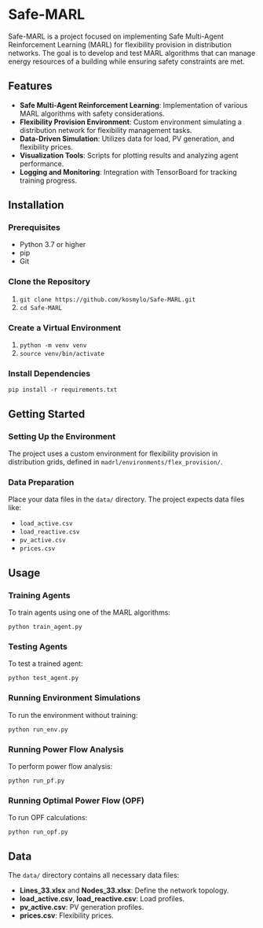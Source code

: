 # Safe-MARL

Safe-MARL is a project focused on implementing Safe Multi-Agent Reinforcement Learning (MARL) for flexibility provision in distribution networks. The goal is to develop and test MARL algorithms that can manage energy resources of a building while ensuring safety constraints are met.

Features
--------

-   **Safe Multi-Agent Reinforcement Learning**: Implementation of various MARL algorithms with safety considerations.
-   **Flexibility Provision Environment**: Custom environment simulating a distribution network for flexibility management tasks.
-   **Data-Driven Simulation**: Utilizes data for load, PV generation, and flexibility prices.
-   **Visualization Tools**: Scripts for plotting results and analyzing agent performance.
-   **Logging and Monitoring**: Integration with TensorBoard for tracking training progress.

Installation
------------

### Prerequisites

-   Python 3.7 or higher
-   pip
-   Git

### Clone the Repository

1. `git clone https://github.com/kosmylo/Safe-MARL.git`
2. `cd Safe-MARL`

### Create a Virtual Environment

1. `python -m venv venv`
2. `source venv/bin/activate`       

### Install Dependencies

`pip install -r requirements.txt`

Getting Started
---------------

### Setting Up the Environment

The project uses a custom environment for flexibility provision in distribution grids, defined in `madrl/environments/flex_provision/`.

### Data Preparation

Place your data files in the `data/` directory. The project expects data files like:

-   `load_active.csv`
-   `load_reactive.csv`
-   `pv_active.csv`
-   `prices.csv`

Usage
-----

### Training Agents

To train agents using one of the MARL algorithms:

`python train_agent.py`

### Testing Agents

To test a trained agent:

`python test_agent.py`

### Running Environment Simulations

To run the environment without training:

`python run_env.py`

### Running Power Flow Analysis

To perform power flow analysis:

`python run_pf.py`

### Running Optimal Power Flow (OPF)

To run OPF calculations:

`python run_opf.py`

Data
----

The `data/` directory contains all necessary data files:

-   **Lines_33.xlsx** and **Nodes_33.xlsx**: Define the network topology.
-   **load_active.csv**, **load_reactive.csv**: Load profiles.
-   **pv_active.csv**: PV generation profiles.
-   **prices.csv**: Flexibility prices.
